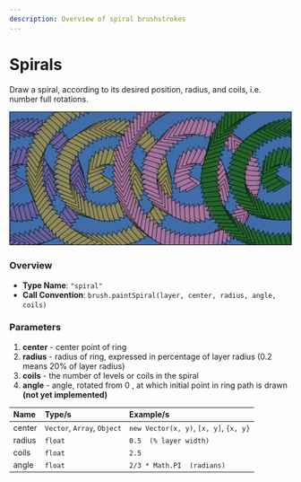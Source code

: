 ```yaml
---
description: Overview of spiral brushstrokes
---
```


# Spirals

Draw a spiral, according to its desired position, radius, and coils, i.e. number full rotations.

![Spirals drawn with rotating triangular brush](../../.gitbook/assets/e3df00.png)

### Overview

* **Type Name**: `"spiral"`
* **Call Convention**: `brush.paintSpiral(layer, center, radius, angle, coils)`

### Parameters

1. **center** - center point of ring
2. **radius** - radius of ring, expressed in percentage of layer radius \(0.2 means 20% of layer radius\)
3. **coils** - the number of levels or coils in the spiral
4. **angle** - angle, rotated from 0 , at which initial point in ring path is drawn **\(not yet implemented\)**

| Name | Type/s | Example/s |
| :--- | :--- | :--- |
| center | `Vector`, `Array`, `Object` | `new Vector(x, y)`, `[x, y]`, `{x, y}` |
| radius | `float` | `0.5  (% layer width)` |
| coils | `float` | `2.5` |
| angle | `float` | `2/3 * Math.PI  (radians)` |

